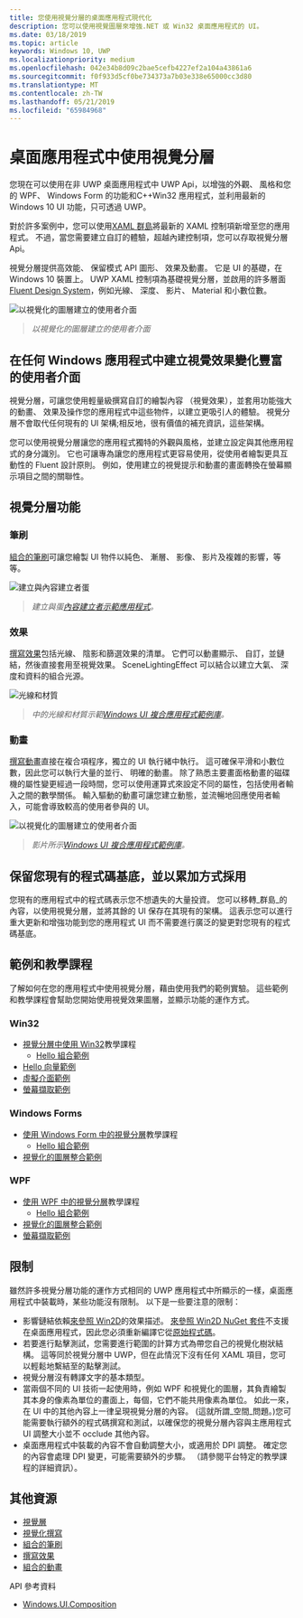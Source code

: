 ```yaml
---
title: 您使用視覺分層的桌面應用程式現代化
description: 您可以使用視覺圖層來增強.NET 或 Win32 桌面應用程式的 UI。
ms.date: 03/18/2019
ms.topic: article
keywords: Windows 10, UWP
ms.localizationpriority: medium
ms.openlocfilehash: 042e34b8d09c2bae5cefb4227ef2a104a43861a6
ms.sourcegitcommit: f0f933d5cf0be734373a7b03e338e65000cc3d80
ms.translationtype: MT
ms.contentlocale: zh-TW
ms.lasthandoff: 05/21/2019
ms.locfileid: "65984968"
---
```

# <a name="using-the-visual-layer-in-desktop-apps"></a>桌面應用程式中使用視覺分層

您現在可以使用在非 UWP 桌面應用程式中 UWP Api，以增強的外觀、 風格和您的 WPF、 Windows Form 的功能和C++Win32 應用程式，並利用最新的 Windows 10 UI 功能，只可透過 UWP。

對於許多案例中，您可以使用[XAML 群島](xaml-islands.md)將最新的 XAML 控制項新增至您的應用程式。 不過，當您需要建立自訂的體驗，超越內建控制項，您可以存取視覺分層 Api。

視覺分層提供高效能、 保留模式 API 圖形、 效果及動畫。 它是 UI 的基礎，在 Windows 10 裝置上。 UWP XAML 控制項為基礎視覺分層，並啟用的許多層面[Fluent Design System](/windows/uwp/design/fluent-design-system/index)，例如光線、 深度、 影片、 Material 和小數位數。

![以視覺化的圖層建立的使用者介面](images/visual-layer-interop/pull-to-animate.gif)

> _以視覺化的圖層建立的使用者介面_

## <a name="create-a-visually-engaging-user-interface-in-any-windows-app"></a>在任何 Windows 應用程式中建立視覺效果變化豐富的使用者介面

視覺分層，可讓您使用輕量級撰寫自訂的繪製內容 （視覺效果），並套用功能強大的動畫、 效果及操作您的應用程式中這些物件，以建立更吸引人的體驗。 視覺分層不會取代任何現有的 UI 架構;相反地，很有價值的補充資訊，這些架構。

您可以使用視覺分層讓您的應用程式獨特的外觀與風格，並建立設定與其他應用程式的身分識別。 它也可讓專為讓您的應用程式更容易使用，從使用者繪製更具互動性的 Fluent 設計原則。 例如，使用建立的視覺提示和動畫的畫面轉換在螢幕顯示項目之間的關聯性。

## <a name="visual-layer-features"></a>視覺分層功能

### <a name="brushes"></a>筆刷

[組合的筆刷](/windows/uwp/composition/composition-brushes)可讓您繪製 UI 物件以純色、 漸層、 影像、 影片及複雜的影響，等等。

![建立與內容建立者蛋](images/visual-layer-interop/egg.gif)

> _建立與蛋[內容建立者示範應用程式](https://github.com/Microsoft/WindowsCompositionSamples/tree/master/Demos/MaterialCreator)。_

### <a name="effects"></a>效果

[撰寫效果](/windows/uwp/composition/composition-effects)包括光線、 陰影和篩選效果的清單。 它們可以動畫顯示、 自訂，並鏈結，然後直接套用至視覺效果。 SceneLightingEffect 可以結合以建立大氣、 深度和資料的組合光源。

![光線和材質](images/visual-layer-interop/light-interop.gif)

> _中的光線和材質示範[Windows UI 複合應用程式範例庫](https://github.com/Microsoft/WindowsCompositionSamples/tree/master/SampleGallery)。_

### <a name="animations"></a>動畫

[撰寫動畫](/windows/uwp/composition/composition-animation)直接在複合項程序，獨立的 UI 執行緒中執行。 這可確保平滑和小數位數，因此您可以執行大量的並行、 明確的動畫。 除了熟悉主要畫面格動畫的磁碟機的屬性變更經過一段時間，您可以使用運算式來設定不同的屬性，包括使用者輸入之間的數學關係。 輸入驅動的動畫可讓您建立動態，並流暢地回應使用者輸入，可能會導致較高的使用者參與的 UI。

![以視覺化的圖層建立的使用者介面](images/visual-layer-interop/swipe-scroller.gif)

> _影片所示[Windows UI 複合應用程式範例庫](https://github.com/Microsoft/WindowsCompositionSamples/tree/master/SampleGallery)。_

## <a name="keep-your-existing-codebase-and-adopt-incrementally"></a>保留您現有的程式碼基底，並以累加方式採用

您現有的應用程式中的程式碼表示您不想遺失的大量投資。 您可以移轉_群島_的內容，以使用視覺分層，並將其餘的 UI 保存在其現有的架構。 這表示您可以進行重大更新和增強功能到您的應用程式 UI 而不需要進行廣泛的變更對您現有的程式碼基底。

## <a name="samples-and-tutorials"></a>範例和教學課程

了解如何在您的應用程式中使用視覺分層，藉由使用我們的範例實驗。 這些範例和教學課程會幫助您開始使用視覺效果圖層，並顯示功能的運作方式。

### <a name="win32"></a>Win32

- [視覺分層中使用 Win32](using-the-visual-layer-with-win32.md)教學課程
  - [Hello 組合範例](https://github.com/Microsoft/Windows.UI.Composition-Win32-Samples/tree/master/cpp/HelloComposition)
- [Hello 向量範例](https://github.com/Microsoft/Windows.UI.Composition-Win32-Samples/tree/master/cpp/HelloVectors)
- [虛擬介面範例](https://github.com/Microsoft/Windows.UI.Composition-Win32-Samples/tree/master/cpp/VirtualSurfaces)
- [螢幕擷取範例](https://github.com/Microsoft/Windows.UI.Composition-Win32-Samples/tree/master/cpp/ScreenCaptureforHWND)

### <a name="windows-forms"></a>Windows Forms

- [使用 Windows Form 中的視覺分層](using-the-visual-layer-with-windows-forms.md)教學課程
  - [Hello 組合範例](https://github.com/Microsoft/Windows.UI.Composition-Win32-Samples/tree/master/dotnet/WinForms/HelloComposition)
- [視覺化的圖層整合範例](https://github.com/Microsoft/Windows.UI.Composition-Win32-Samples/tree/master/dotnet/WinForms/VisualLayerIntegration)

### <a name="wpf"></a>WPF

- [使用 WPF 中的視覺分層](using-the-visual-layer-with-wpf.md)教學課程
  - [Hello 組合範例](https://github.com/Microsoft/Windows.UI.Composition-Win32-Samples/tree/master/dotnet/WPF/HelloComposition)
- [視覺化的圖層整合範例](https://github.com/Microsoft/Windows.UI.Composition-Win32-Samples/tree/master/dotnet/WPF/VisualLayerIntegration)
- [螢幕擷取範例](https://github.com/Microsoft/Windows.UI.Composition-Win32-Samples/tree/master/dotnet/WPF/ScreenCapture)

## <a name="limitations"></a>限制

雖然許多視覺分層功能的運作方式相同的 UWP 應用程式中所顯示的一樣，桌面應用程式中裝載時，某些功能沒有限制。 以下是一些要注意的限制：

- 影響鏈結依賴[來參照 Win2D](http://microsoft.github.io/Win2D/html/Introduction.htm)的效果描述。 [來參照 Win2D NuGet 套件](https://www.nuget.org/packages/Win2D.uwp)不支援在桌面應用程式，因此您必須重新編譯它從[原始程式碼](https://github.com/Microsoft/Win2D)。
- 若要進行點擊測試，您需要進行範圍的計算方式為帶您自己的視覺化樹狀結構。 這等同於視覺分層中 UWP，但在此情況下沒有任何 XAML 項目，您可以輕鬆地繫結至的點擊測試。
- 視覺分層沒有轉譯文字的基本類型。
- 當兩個不同的 UI 技術一起使用時，例如 WPF 和視覺化的圖層，其負責繪製其本身的像素為單位的畫面上，每個，它們不能共用像素為單位。 如此一來，在 UI 中的其他內容上一律呈現視覺分層的內容。 (這就所謂_空間_問題。)您可能需要執行額外的程式碼撰寫和測試，以確保您的視覺分層內容與主應用程式 UI 調整大小並不 occlude 其他內容。
- 桌面應用程式中裝載的內容不會自動調整大小，或適用於 DPI 調整。 確定您的內容會處理 DPI 變更，可能需要額外的步驟。 （請參閱平台特定的教學課程的詳細資訊）。

## <a name="additional-resources"></a>其他資源

- [視覺層](/windows/uwp/composition/visual-layer)
- [視覺化撰寫](/windows/uwp/composition/composition-visual-tree)
- [組合的筆刷](/windows/uwp/composition/composition-brushes)
- [撰寫效果](/windows/uwp/composition/composition-effects)
- [組合的動畫](/windows/uwp/composition/composition-animation)

API 參考資料

- [Windows.UI.Composition](/uwp/api/Windows.UI.Composition)